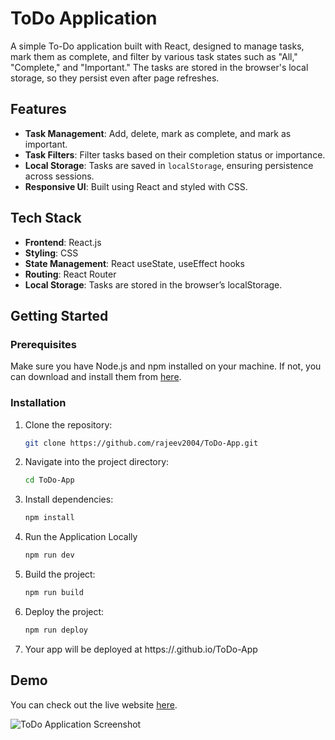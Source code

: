 # ToDo Application

A simple To-Do application built with React, designed to manage tasks, mark them as complete, and filter by various task states such as "All," "Complete," and "Important." The tasks are stored in the browser's local storage, so they persist even after page refreshes.

## Features

- **Task Management**: Add, delete, mark as complete, and mark as important.
- **Task Filters**: Filter tasks based on their completion status or importance.
- **Local Storage**: Tasks are saved in `localStorage`, ensuring persistence across sessions.
- **Responsive UI**: Built using React and styled with CSS.

## Tech Stack

- **Frontend**: React.js
- **Styling**: CSS
- **State Management**: React useState, useEffect hooks
- **Routing**: React Router
- **Local Storage**: Tasks are stored in the browser’s localStorage.

## Getting Started

### Prerequisites

Make sure you have Node.js and npm installed on your machine. If not, you can download and install them from [here](https://nodejs.org/).

### Installation

1. Clone the repository:

   ```bash
   git clone https://github.com/rajeev2004/ToDo-App.git

2. Navigate into the project directory:
    
    ```bash
    cd ToDo-App

3. Install dependencies:

    ```bash
    npm install

4. Run the Application Locally

    ```bash
    npm run dev

5. Build the project:

    ```bash
    npm run build

6. Deploy the project:

    ```bash
    npm run deploy

7. Your app will be deployed at https://<your-username>.github.io/ToDo-App

## Demo

You can check out the live website [here](https://rajeev2004.github.io/ToDo-App/).

![ToDo Application Screenshot](https://raw.githubusercontent.com/rajeev2004/ToDo-App/refs/heads/main/src/assets/Screenshot%202025-01-16%20000057.png?raw=true)